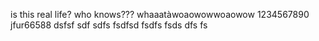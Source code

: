 is this real life?
who knows???
whaaatàwoaowowwoaowow
1234567890
jfur66588
dsfsf
sdf
sdfs
fsdfsd
fsdfs
fsds
dfs
fs

